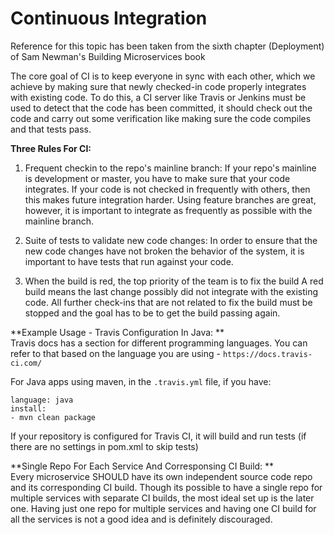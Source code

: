 # Continuous Integration

Reference for this topic has been taken from the sixth chapter (Deployment) of Sam Newman's Building Microservices book

The core goal of CI is to keep everyone in sync with each other, which we achieve by making sure that newly checked-in code properly integrates with existing code.
To do this, a CI server like Travis or Jenkins  must be used to detect that the code has been committed, it should check out the code and carry out some verification like making sure the code compiles and that tests pass.

**Three Rules For CI:**

1) Frequent checkin to the repo's mainline branch:
If your repo's mainline is development or master, you have to make sure that your code integrates. If your code is not checked in frequently with others, then this makes future integration harder. Using feature branches are great, however, it is important to integrate as frequently as possible with the mainline branch.

2) Suite of tests to validate new code changes:
In order to ensure that the new code changes have not broken the behavior of the system, it is important to have tests that run against your code.

3) When the build is red, the top priority of the team is to fix the build
A red build means the last change possibly did not integrate with the existing code. All further check-ins that are not related to fix the build must be stopped and the goal has to be to get the build passing again.

**Example Usage - Travis Configuration In Java: **  
  Travis docs has a section for different programming languages. You can refer to that based on the language you are using - `https://docs.travis-ci.com/`

For Java apps using maven, in the `.travis.yml` file, if you have:

```
language: java
install:
- mvn clean package
```
If your repository is configured for Travis CI, it will build and run tests (if there are no settings in pom.xml to skip tests)

**Single Repo For Each Service And Corresponsing CI Build: **  
  Every microservice SHOULD have its own independent source code repo and its corresponding CI build. Though its possible to have a single repo for multiple services with separate CI builds, the most ideal set up is the later one. Having just one repo for multiple services and having one CI build for all the services is not a good idea and is definitely discouraged.
